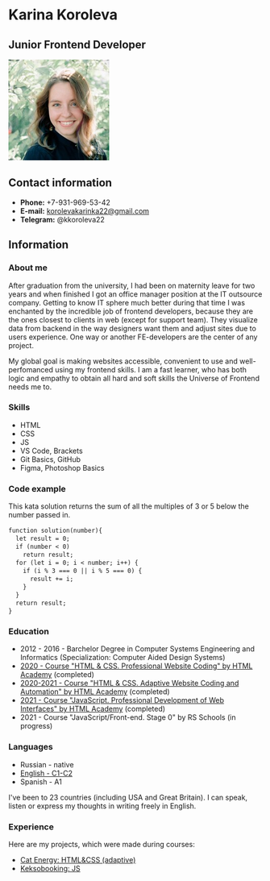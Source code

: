 # Karina Koroleva

## Junior Frontend Developer

![My photo](/img/avatar.jpg)

## Contact information 

* __Phone:__ +7-931-969-53-42
* __E-mail:__ korolevakarinka22@gmail.com
* __Telegram:__ @kkoroleva22

## Information 

### About me

After graduation from the university, I had been on maternity leave for two years and when finished I got an office manager position at the IT outsource company. Getting to know IT sphere much better during that time I was enchanted by the incredible job of frontend developers, because they are the ones closest to clients in web (except for support team). They visualize data from backend in the way designers want them and adjust sites due to users experience. One way or another FE-developers are the center of any project. 

My global goal is making websites accessible, convenient to use and well-perfomanced using my frontend skills. I am a fast learner, who has both logic and empathy to obtain all hard and soft skills the Universe of Frontend needs me to. 

### Skills 

* HTML
* CSS
* JS 
* VS Code, Brackets
* Git Basics, GitHub
* Figma, Photoshop Basics

### Code example

This kata solution returns the sum of all the multiples of 3 or 5 below the number passed in.

```
function solution(number){
  let result = 0;
  if (number < 0)
    return result;
  for (let i = 0; i < number; i++) {
    if (i % 3 === 0 || i % 5 === 0) {
      result += i;
    }
  }
  return result;
}
```

### Education 

* 2012 - 2016 - Barchelor Degree in Computer Systems Engineering and Informatics (Specialization: Computer Aided Design Systems)
* [2020 - Course "HTML & CSS. Professional Website Coding" by HTML Academy](https://htmlacademy.ru/profile/id1526731/certificates) (completed)
* [2020-2021 - Course "HTML & CSS. Adaptive Website Coding and Automation" by HTML Academy](https://htmlacademy.ru/profile/id1526731/certificates) (completed)
* [2021 - Course "JavaScript. Professional Development of Web Interfaces" by HTML Academy](https://htmlacademy.ru/profile/id1526731/certificates) (completed)
* 2021 - Course "JavaScript/Front-end. Stage 0" by RS Schools (in progress)

### Languages

* Russian - native
* [English - C1-C2](https://www.efset.org/cert/d5XJZ3) 
* Spanish - A1 

I've been to 23 countries (including USA and Great Britain). I can speak, listen or express my thoughts in writing freely in English. 

### Experience

Here are my projects, which were made during courses:
* [Cat Energy: HTML&CSS (adaptive)](https://kkoroleva.github.io/1526731-cat-energy-21/)
* [Keksobooking: JS](https://kkoroleva.github.io/1526731-keksobooking-22/)